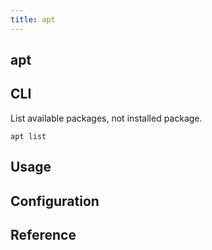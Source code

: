 ```yaml
---
title: apt
---
```


## apt


## CLI
List available packages, not installed package.

```
apt list
```

## Usage

## Configuration

## Reference
